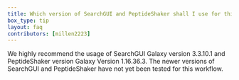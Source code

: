 ```yaml
---
title: Which version of SearchGUI and PeptideShaker shall I use for this tutorial?
box_type: tip
layout: faq
contributors: [millen2223]
---
```


We highly recommend the usage of SearchGUI Galaxy version 3.3.10.1 and PeptideShaker version Galaxy Version 1.16.36.3. The newer versions of SearchGUI and PeptideShaker have not yet been tested for this workflow.
